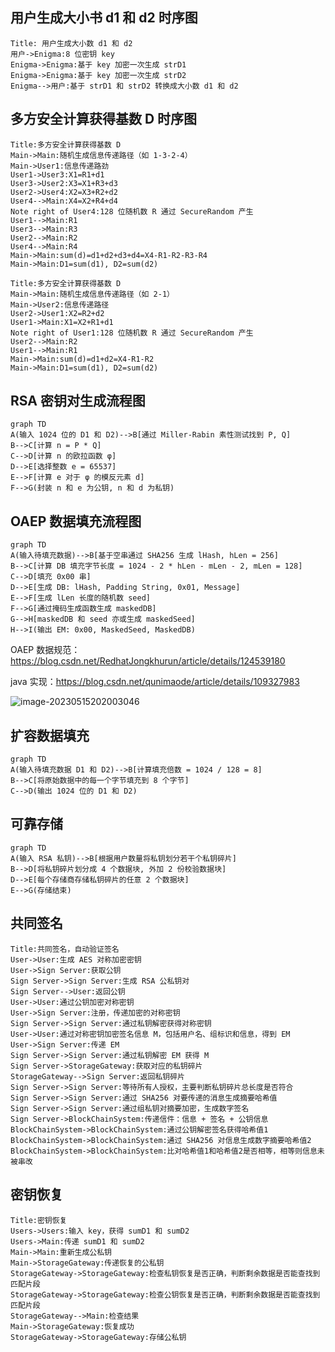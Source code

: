 ## 用户生成大小书 d1 和 d2 时序图

```sequence
Title: 用户生成大小数 d1 和 d2
用户->Enigma:8 位密钥 key
Enigma->Enigma:基于 key 加密一次生成 strD1
Enigma->Enigma:基于 key 加密一次生成 strD2
Enigma-->用户:基于 strD1 和 strD2 转换成大小数 d1 和 d2
```

## 多方安全计算获得基数 D 时序图

```sequence
Title:多方安全计算获得基数 D
Main->Main:随机生成信息传递路径（如 1-3-2-4）
Main->User1:信息传递路劲
User1->User3:X1=R1+d1
User3->User2:X3=X1+R3+d3
User2->User4:X2=X3+R2+d2
User4-->Main:X4=X2+R4+d4
Note right of User4:128 位随机数 R 通过 SecureRandom 产生
User1-->Main:R1
User3-->Main:R3
User2-->Main:R2
User4-->Main:R4
Main->Main:sum(d)=d1+d2+d3+d4=X4-R1-R2-R3-R4
Main->Main:D1=sum(d1), D2=sum(d2)
```

```sequence
Title:多方安全计算获得基数 D
Main->Main:随机生成信息传递路径（如 2-1）
Main->User2:信息传递路径
User2->User1:X2=R2+d2
User1->Main:X1=X2+R1+d1
Note right of User1:128 位随机数 R 通过 SecureRandom 产生
User2-->Main:R2
User1-->Main:R1
Main->Main:sum(d)=d1+d2=X4-R1-R2
Main->Main:D1=sum(d1), D2=sum(d2)
```



## RSA 密钥对生成流程图

```mermaid
graph TD
A(输入 1024 位的 D1 和 D2)-->B[通过 Miller-Rabin 素性测试找到 P, Q]
B-->C[计算 n = P * Q]
C-->D[计算 n 的欧拉函数 φ]
D-->E[选择整数 e = 65537]
E-->F[计算 e 对于 φ 的模反元素 d]
F-->G(封装 n 和 e 为公钥, n 和 d 为私钥)
```

## OAEP 数据填充流程图

```mermaid
graph TD
A(输入待填充数据)-->B[基于空串通过 SHA256 生成 lHash, hLen = 256]
B-->C[计算 DB 填充字节长度 = 1024 - 2 * hLen - mLen - 2, mLen = 128]
C-->D[填充 0x00 串]
D-->E[生成 DB: lHash, Padding String, 0x01, Message]
E-->F[生成 lLen 长度的随机数 seed]
F-->G[通过掩码生成函数生成 maskedDB]
G-->H[maskedDB 和 seed 亦或生成 maskedSeed]
H-->I(输出 EM: 0x00, MaskedSeed, MaskedDB)
```

OAEP 数据规范：https://blog.csdn.net/RedhatJongkhurun/article/details/124539180

java 实现：https://blog.csdn.net/qunimaode/article/details/109327983

![image-20230515202003046](C:\Users\admin\AppData\Roaming\Typora\typora-user-images\image-20230515202003046.png)

## 扩容数据填充

```mermaid
graph TD
A(输入待填充数据 D1 和 D2)-->B[计算填充倍数 = 1024 / 128 = 8]
B-->C[将原始数据中的每一个字节填充到 8 个字节]
C-->D(输出 1024 位的 D1 和 D2)
```





## 可靠存储

```mermaid
graph TD
A(输入 RSA 私钥)-->B[根据用户数量将私钥划分若干个私钥碎片]
B-->D[将私钥碎片划分成 4 个数据块, 外加 2 份校验数据块]
D-->E[每个存储商存储私钥碎片的任意 2 个数据块]
E-->G(存储结束)
```

## 共同签名

```sequence
Title:共同签名，自动验证签名
User->User:生成 AES 对称加密密钥
User->Sign Server:获取公钥
Sign Server->Sign Server:生成 RSA 公私钥对
Sign Server-->User:返回公钥
User->User:通过公钥加密对称密钥
User->Sign Server:注册，传递加密的对称密钥
Sign Server->Sign Server:通过私钥解密获得对称密钥
User->User:通过对称密钥加密签名信息 M，包括用户名、组标识和信息，得到 EM
User->Sign Server:传递 EM
Sign Server->Sign Server:通过私钥解密 EM 获得 M
Sign Server->StorageGateway:获取对应的私钥碎片
StorageGateway-->Sign Server:返回私钥碎片
Sign Server->Sign Server:等待所有人授权，主要判断私钥碎片总长度是否符合
Sign Server->Sign Server:通过 SHA256 对要传递的消息生成摘要哈希值
Sign Server->Sign Server:通过组私钥对摘要加密，生成数字签名
Sign Server->BlockChainSystem:传递信件：信息 + 签名 + 公钥信息
BlockChainSystem->BlockChainSystem:通过公钥解密签名获得哈希值1
BlockChainSystem->BlockChainSystem:通过 SHA256 对信息生成数字摘要哈希值2
BlockChainSystem->BlockChainSystem:比对哈希值1和哈希值2是否相等，相等则信息未被串改
```



## 密钥恢复

```sequence
Title:密钥恢复
Users->Users:输入 key，获得 sumD1 和 sumD2
Users->Main:传递 sumD1 和 sumD2
Main->Main:重新生成公私钥
Main->StorageGateway:传递恢复的公私钥
StorageGateway->StorageGateway:检查私钥恢复是否正确，判断剩余数据是否能查找到匹配片段
StorageGateway->StorageGateway:检查公钥恢复是否正确，判断剩余数据是否能查找到匹配片段
StorageGateway-->Main:检查结果
Main->StorageGateway:恢复成功
StorageGateway->StorageGateway:存储公私钥
```

